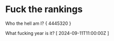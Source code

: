 # Fuck the rankings

Who the hell am I?
{ 4445320 }

What fucking year is it?
[ 2024-09-11T11:00:00Z ]
